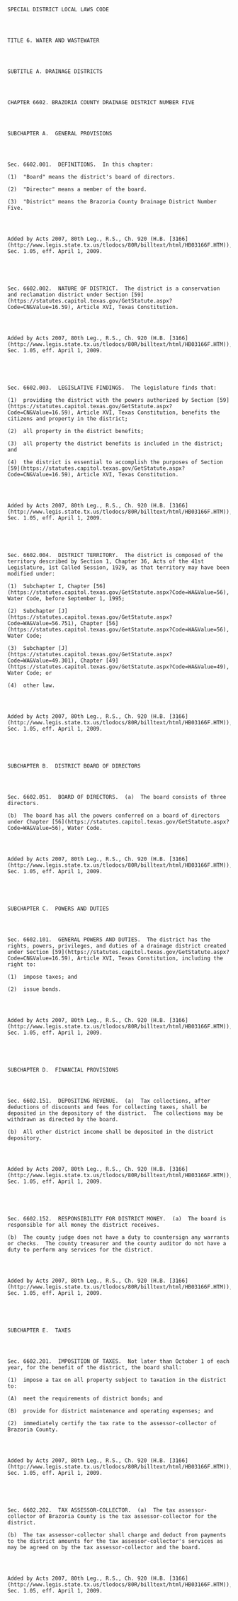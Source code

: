 ﻿
    
    
    	
    					
    
    
    SPECIAL DISTRICT LOCAL LAWS CODE
    
      
    
    
    TITLE 6. WATER AND WASTEWATER
    
      
    
    
    SUBTITLE A. DRAINAGE DISTRICTS
    
      
    
    
    CHAPTER 6602. BRAZORIA COUNTY DRAINAGE DISTRICT NUMBER FIVE
    
      
    
    
    SUBCHAPTER A.  GENERAL PROVISIONS
    
      
    
    
    Sec. 6602.001.  DEFINITIONS.  In this chapter:
    
    (1)  "Board" means the district's board of directors.
    
    (2)  "Director" means a member of the board.
    
    (3)  "District" means the Brazoria County Drainage District Number Five.
    
    
    
    
    Added by Acts 2007, 80th Leg., R.S., Ch. 920 (H.B. [3166](http://www.legis.state.tx.us/tlodocs/80R/billtext/html/HB03166F.HTM)), Sec. 1.05, eff. April 1, 2009.
    
    
    
    
    
    Sec. 6602.002.  NATURE OF DISTRICT.  The district is a conservation and reclamation district under Section [59](https://statutes.capitol.texas.gov/GetStatute.aspx?Code=CN&Value=16.59), Article XVI, Texas Constitution.
    
    
    
    
    Added by Acts 2007, 80th Leg., R.S., Ch. 920 (H.B. [3166](http://www.legis.state.tx.us/tlodocs/80R/billtext/html/HB03166F.HTM)), Sec. 1.05, eff. April 1, 2009.
    
    
    
    
    
    Sec. 6602.003.  LEGISLATIVE FINDINGS.  The legislature finds that:
    
    (1)  providing the district with the powers authorized by Section [59](https://statutes.capitol.texas.gov/GetStatute.aspx?Code=CN&Value=16.59), Article XVI, Texas Constitution, benefits the citizens and property in the district;
    
    (2)  all property in the district benefits;
    
    (3)  all property the district benefits is included in the district; and
    
    (4)  the district is essential to accomplish the purposes of Section [59](https://statutes.capitol.texas.gov/GetStatute.aspx?Code=CN&Value=16.59), Article XVI, Texas Constitution.
    
    
    
    
    Added by Acts 2007, 80th Leg., R.S., Ch. 920 (H.B. [3166](http://www.legis.state.tx.us/tlodocs/80R/billtext/html/HB03166F.HTM)), Sec. 1.05, eff. April 1, 2009.
    
    
    
    
    
    Sec. 6602.004.  DISTRICT TERRITORY.  The district is composed of the territory described by Section 1, Chapter 36, Acts of the 41st Legislature, 1st Called Session, 1929, as that territory may have been modified under:
    
    (1)  Subchapter I, Chapter [56](https://statutes.capitol.texas.gov/GetStatute.aspx?Code=WA&Value=56), Water Code, before September 1, 1995;
    
    (2)  Subchapter [J](https://statutes.capitol.texas.gov/GetStatute.aspx?Code=WA&Value=56.751), Chapter [56](https://statutes.capitol.texas.gov/GetStatute.aspx?Code=WA&Value=56), Water Code;
    
    (3)  Subchapter [J](https://statutes.capitol.texas.gov/GetStatute.aspx?Code=WA&Value=49.301), Chapter [49](https://statutes.capitol.texas.gov/GetStatute.aspx?Code=WA&Value=49), Water Code; or
    
    (4)  other law.
    
    
    
    
    Added by Acts 2007, 80th Leg., R.S., Ch. 920 (H.B. [3166](http://www.legis.state.tx.us/tlodocs/80R/billtext/html/HB03166F.HTM)), Sec. 1.05, eff. April 1, 2009.
    
    
    
    
    
    SUBCHAPTER B.  DISTRICT BOARD OF DIRECTORS
    
      
    
    
    Sec. 6602.051.  BOARD OF DIRECTORS.  (a)  The board consists of three directors.
    
    (b)  The board has all the powers conferred on a board of directors under Chapter [56](https://statutes.capitol.texas.gov/GetStatute.aspx?Code=WA&Value=56), Water Code.
    
    
    
    
    Added by Acts 2007, 80th Leg., R.S., Ch. 920 (H.B. [3166](http://www.legis.state.tx.us/tlodocs/80R/billtext/html/HB03166F.HTM)), Sec. 1.05, eff. April 1, 2009.
    
    
    
    
    
    SUBCHAPTER C.  POWERS AND DUTIES
    
      
    
    
    Sec. 6602.101.  GENERAL POWERS AND DUTIES.  The district has the rights, powers, privileges, and duties of a drainage district created under Section [59](https://statutes.capitol.texas.gov/GetStatute.aspx?Code=CN&Value=16.59), Article XVI, Texas Constitution, including the right to:
    
    (1)  impose taxes; and
    
    (2)  issue bonds.
    
    
    
    
    Added by Acts 2007, 80th Leg., R.S., Ch. 920 (H.B. [3166](http://www.legis.state.tx.us/tlodocs/80R/billtext/html/HB03166F.HTM)), Sec. 1.05, eff. April 1, 2009.
    
    
    
    
    
    SUBCHAPTER D.  FINANCIAL PROVISIONS
    
      
    
    
    Sec. 6602.151.  DEPOSITING REVENUE.  (a)  Tax collections, after deductions of discounts and fees for collecting taxes, shall be deposited in the depository of the district.  The collections may be withdrawn as directed by the board.
    
    (b)  All other district income shall be deposited in the district depository.
    
    
    
    
    Added by Acts 2007, 80th Leg., R.S., Ch. 920 (H.B. [3166](http://www.legis.state.tx.us/tlodocs/80R/billtext/html/HB03166F.HTM)), Sec. 1.05, eff. April 1, 2009.
    
    
    
    
    
    Sec. 6602.152.  RESPONSIBILITY FOR DISTRICT MONEY.  (a)  The board is responsible for all money the district receives.
    
    (b)  The county judge does not have a duty to countersign any warrants or checks.  The county treasurer and the county auditor do not have a duty to perform any services for the district.
    
    
    
    
    Added by Acts 2007, 80th Leg., R.S., Ch. 920 (H.B. [3166](http://www.legis.state.tx.us/tlodocs/80R/billtext/html/HB03166F.HTM)), Sec. 1.05, eff. April 1, 2009.
    
    
    
    
    
    SUBCHAPTER E.  TAXES
    
      
    
    
    Sec. 6602.201.  IMPOSITION OF TAXES.  Not later than October 1 of each year, for the benefit of the district, the board shall:
    
    (1)  impose a tax on all property subject to taxation in the district to:
    
    (A)  meet the requirements of district bonds; and
    
    (B)  provide for district maintenance and operating expenses; and
    
    (2)  immediately certify the tax rate to the assessor-collector of Brazoria County.
    
    
    
    
    Added by Acts 2007, 80th Leg., R.S., Ch. 920 (H.B. [3166](http://www.legis.state.tx.us/tlodocs/80R/billtext/html/HB03166F.HTM)), Sec. 1.05, eff. April 1, 2009.
    
    
    
    
    
    Sec. 6602.202.  TAX ASSESSOR-COLLECTOR.  (a)  The tax assessor-collector of Brazoria County is the tax assessor-collector for the district.
    
    (b)  The tax assessor-collector shall charge and deduct from payments to the district amounts for the tax assessor-collector's services as may be agreed on by the tax assessor-collector and the board.
    
    
    
    
    Added by Acts 2007, 80th Leg., R.S., Ch. 920 (H.B. [3166](http://www.legis.state.tx.us/tlodocs/80R/billtext/html/HB03166F.HTM)), Sec. 1.05, eff. April 1, 2009.
    
    
    
    
    				
